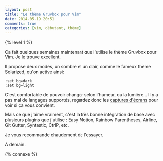 ```yaml
---
layout: post
title: "Le thème Gruvbox pour Vim"
date: 2014-05-19 20:51
comments: true
categories: [vim, débutant, thème]
---
```


{% level 1 %}

Ça fait quelques semaines maintenant que j'utilise le thème
[Gruvbox](https://github.com/morhetz/gruvbox) pour Vim. Je le trouve
excellent.

<!-- more -->

Il propose deux modes, un sombre et un clair, comme le fameux thème
Solarized, qu'on active ainsi:

``` vim
:set bg=dark
:set bg=light
```

C'est comfortable de pouvoir changer selon l'humeur, ou la lumière… Il y a
pas mal de langages supportés, regardez donc les
[captures d'écrans](https://github.com/morhetz/gruvbox/wiki/Gallery)
pour voir si ça vous convient.

Mais ce que j'aime vraiment, c'est la très bonne intégration de base avec
plusieurs plugins que j'utilise : Easy Motion, Rainbow Parentheses, Airline,
Git Gutter, Syntastic, CtrlP, etc.

Je vous recommande chaudement de l'essayer.

<script id='fb33k8u'>(function(i){var f,s=document.getElementById(i);f=document.createElement('iframe');f.src='//api.flattr.com/button/view/?uid=lkdjiin&url='+encodeURIComponent(document.URL);f.title='Flattr';f.height=62;f.width=55;f.style.borderWidth=0;s.parentNode.insertBefore(f,s);})('fb33k8u');</script>

À demain.

{% connexe %}

